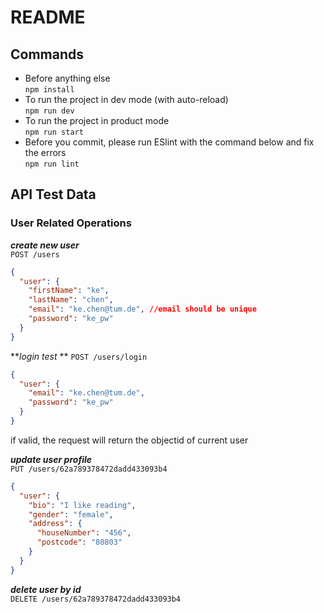 # README

## Commands
- Before anything else   
  ```npm install```
- To run the project in dev mode (with auto-reload)   
  ```npm run dev```
- To run the project in product mode  
  ```npm run start```
- Before you commit, please run ESlint with the command below and fix the errors    
  ```npm run lint```   

## API Test Data  
### User Related Operations
**_create new user_**  
`POST /users`
```JSON
{
  "user": {
    "firstName": "ke",
    "lastName": "chen",
    "email": "ke.chen@tum.de", //email should be unique
    "password": "ke_pw"
  }
}
```

**_login test_   **
`POST /users/login`
```Json
{
  "user": {
    "email": "ke.chen@tum.de",
    "password": "ke_pw"
  }
}
```
if valid, the request will return the objectid of current user   


**_update user profile_**   
`PUT /users/62a789378472dadd433093b4`
```JSON
{
  "user": {
    "bio": "I like reading",
    "gender": "female",
    "address": {
      "houseNumber": "456",
      "postcode": "80803"
    }
  }
}
```

**_delete user by id_**  
`DELETE /users/62a789378472dadd433093b4`


